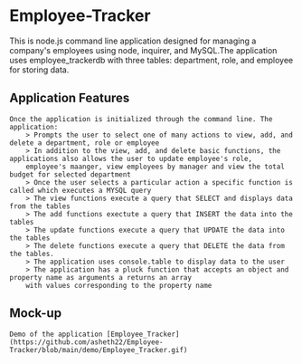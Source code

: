 # Employee-Tracker

This is node.js command line application designed for managing a company's employees using node, inquirer, and MySQL.The application uses employee_trackerdb with three tables: department, role, and employee for storing data. 

## Application Features
```
Once the application is initialized through the command line. The application:
    > Prompts the user to select one of many actions to view, add, and delete a department, role or employee
    > In addition to the view, add, and delete basic functions, the applications also allows the user to update employee's role, 
    employee's maanger, view employees by manager and view the total budget for selected department
    > Once the user selects a particular action a specific function is called which executes a MYSQL query
    > The view functions execute a query that SELECT and displays data from the tables
    > The add functions exectute a query that INSERT the data into the tables
    > The update functions execute a query that UPDATE the data into the tables
    > The delete functions execute a query that DELETE the data from the tables. 
    > The application uses console.table to display data to the user
    > The application has a pluck function that accepts an object and property name as arguments a returns an array 
    with values corresponding to the property name

```
## Mock-up
```
Demo of the application [Employee_Tracker](https://github.com/asheth22/Employee-Tracker/blob/main/demo/Employee_Tracker.gif)

```
